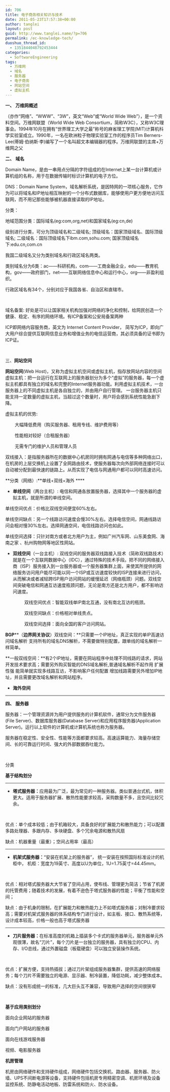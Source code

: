 ```yaml
---
id: 706
title: 电子商务相关知识与技术
date: 2011-05-23T17:57:38+00:00
author: tanglei
layout: post
guid: http://www.tanglei.name/?p=706
permalink: /ec-knowledge-tech/
duoshuo_thread_id:
  - 1351844048792453444
categories:
  - SoftwareEngineering
tags:
  - 万维网
  - 域名
  - 服务器
  - 电子商务
  - 网站空间
  - 虚拟主机
---
```

**一、** **万维网概述**

（亦作“网络”、“WWW”、“3W”，英文“Web”或“World Wide Web”），是一个资料空间。万维网联盟（World Wide Web Consortium，简称W3C），又称W3C理事会。1994年10月在拥有“世界理工大学之最”称号的麻省理工学院(MIT)计算机科学实验室成立。1990年，一名在欧洲粒子物理实验室工作的程序员Tim Berners-Lee(蒂姆·伯纳斯·李)编写了一个名叫超文本编辑器的程序。万维网联盟的主席+万维网之父

**二、** **域名**

Domain Name，是由一串用点分隔的字符组成的在Internet上某一台计算机或计算机组的名称，用于在数据传输时标识计算机的电子方位。

DNS：Domain Name System，域名解析系统，是因特网的一项核心服务，它作为可以将域名和IP地址相互映射的一个分布式数据库，能够使用户更方便地访问互联网，而不用记那些能够被机器直接读取的IP地址。

分类：

地域范围分类：国际域名(eg:com,org,net)和国家域名(eg:cn,de)

级别进行分类，可分为顶级域名和二级域名; 顶级域名：国家顶级域名、国际顶级域名; 二级域名：国际顶级域名下ibm.com,sohu.com; 国家顶级域名下:edu.cn,com.cn

我国二级域名又分为类别域名和行政区域名两类。

类别域名分为6类：ac——科研机构，com——工商金融企业，edu——教育机构，gov——政府部门，net——互联网络信息中心和运行中心，org——非盈利组织。

行政区域名有34个，分别对应于我国各省、自治区和直辖市。

&nbsp;

域名备案: 好处是可以让国家相关机构加强对网络的净化和控制，给网民创造一个健康、稳定、有序的网络环境。有ICP备案和公安局备案两种

ICP即网络内容服务商，英文为 Internet Content Provider， 简写为ICP，即向广大用户综合提供互联网信息业务和增值业务的电信运营商，其必须具备的证书即为ICP证。

&nbsp;

三、**网站空间**

**网站空间**(Web Host)，又称为虚拟主机空间或虚拟主机，指存放网站内容的空间虚拟主机：把一台运行在互联网上的服务器划分为多个“虚拟”的服务器，每一个虚拟主机都具有独立的域名和完整的Internet服务器功能。利用虚拟主机技术，一台服务器上的不同虚拟主机是各自独立的，并由用户自行管理。 一台服务器主机只能支持一定数量的虚拟主机，当超过这个数量时，用户将会感到系统性能急剧下降。

虚拟主机的优势:

<p style="padding-left: 30px;">
  大幅降低费用（购买服务器、租用专线、维护费用等）
</p>

<p style="padding-left: 30px;">
  性能相对较好（合租服务器）
</p>

<p style="padding-left: 30px;">
  无需专门的维护人员和管理人员
</p>

双线接入：是指服务器所在的数据中心机房同时拥有网通与电信等多种网络出口，在机房的上层交换机上设置了全网路由技术，使服务器每次向外部网络连接时可以自动被分配到最快速的链路上。从而实现了电信与网通用户都可以同时高速访问。

**分类（网络）:**单线+双线+海外 ****

  * **单线空间**（两台主机）: 电信和网通各放置服务器，选择其中一个服务器的虚拟主机，就是所谓的单线空间。

单线空间优点：价格比双线空间便宜60%左右。

单线空间缺点：另一个线路访问速度会慢30%左右。选择电信空间，网通线路访问会相对慢30%左右。选择网通空间，电信线路访问也如此。

单线空间选择：只针对南方或者北方用户为主，例如广州汽车网、山东美食网、海南之家 、杭州购物网等地区性网站。

  * **双线空间**（一台主机）: 双线空间的服务器双线路接入技术（简称双线路技术）就是在一个互联网数据中心（IDC），通过特殊的技术手段。把不同的网络接入商（ISP）服务接入到一台服务器或一个服务器集群上面，来使其所提供的网络服务访问用户能尽可能以同一个ISP或互访速度较快的ISP连接来进行访问，从而解决或者减轻跨ISP用户访问网站的缓慢延迟（网络瓶颈）问题。双线空间突破电信和网通互访速度瓶颈问题，无论是南方还是北方用户，都不影响访问速度。

<p style="padding-left: 60px;">
  双线空间优点：智能双线单IP南北互通，没有南北互访的瓶颈。
</p>

<p style="padding-left: 60px;">
  双线空间缺点：价格相对单线贵点。
</p>

<p style="padding-left: 60px;">
  双线空间选择：面向全国的客户访问网站。
</p>

**BGP****（**边界网关协议**）双线空间：**只需要一个IP地址，真正实现的单IP高速访问域名解析 支持所有的域名DNS解析，不需要做特别配置，跟单线的域名解析一样简单。
  
**一般双线空间：**有2个IP地址，需要在网站程序中处理不同线路的请求，网站开发技术要求高；需要另外购买智能的DNS域名解析,普通域名解析不起作用 扩展性强 能简单就实现多线路互访，不影响客户任何配置 增加线路需要另外增加IP地址，并且需要更改域名解析和网站程序。

  * **海外空间**

 ****

**四、** **服务器**

服务器：一个管理资源并为用户提供服务的计算机软件，通常分为文件服务器(File Server)、数据库服务器(Database Server)和应用程序服务器(Application Server)。运行以上软件的计算机或计算机系统也称为服务器。

服务器在稳定性、安全性、性能等方面都要求较高。高速运算能力、海量存储空间、长的可靠运行时间、强大的外部数据吞吐能力。

&nbsp;

分类

**基于结构划分**

 ****

  * **<span style="font-weight: normal;"><strong>塔式服务器：</strong>应用最为广泛，最为常见的一种服务器。类似普通台式机，体积更大。适用于服务器扩展、散热性能要求较高，采购数量不多，且空间比较冗余。</span>**

&nbsp;

优点：单个成本较低；由于机箱较大，具备良好的扩展能力和散热能力；可以配置多路处理器、多跟内存、多块硬盘、多个冗余电源和散热风扇

缺点：机器重量（最重）；空间占用率（最高）

 ****

  * **<span style="font-weight: normal;"><strong>机架式服务器：</strong>“安装在机架上的服务器”， 统一安装在按照国际标准设计的机柜中， 机柜：宽度为19英寸、高度以U为单位，1U=1.75英寸=44.45mm。</span>**

&nbsp;

优点：相对塔式服务器大大节省了空间占用，使布线、管理更为简洁；节省了机房的托管费用；随着技术的发展，有着不逊色于塔式服务器的性能；平衡了性能和空间；

缺点：由于机身的限制，在扩展能力和散热能力上不如塔式服务器；对制冷要求较高；需要对机架式服务器的体系结构专门进行设计，如主板、接口、散热系统等，设计成本较高，价格一般也高于塔式服务器

 ****

  * **<span style="font-weight: normal;"><strong>刀片服务器：</strong>在标准高度的机箱上插装多个卡式的服务器单元，服务器单元外观很薄，故名“刀片”，每个刀片是一台独立的服务器，具有独立的CPU、内存、I/O总线，通过外置磁盘（板载硬盘）可以独立安装操作系统。</span>**

&nbsp;

优点：扩展方便，支持热插拔；通过刀片架组成服务器集群，提供高速的网络服务；每个刀片不需要独立的电源、显示器、制冷装置，降低功耗，减少整体成本。

缺点：没有形成统一的标准，几大巨头互不兼容，导致用户选择的空间很狭窄

&nbsp;

 **基于应用类别划分**

面向企业网站的服务器

面向门户网站的服务器

面向在线游戏服务器

视频、电影服务器

**机房管理**

机房由网络硬件和支持硬件组成，网络硬件包括交换机、路由器、服务器、防火墙、UPS不间断电源等设备，支持硬件包括机房专用精密空调、机房环境及设备监控系统、防静电活动地板、防雷系统和防火、防水设备。

&nbsp;